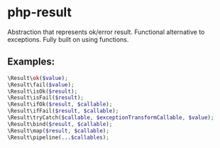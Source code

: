 # php-result
Abstraction that represents ok/error result. Functional alternative to exceptions.
Fully built on using functions.

## Examples:
```php
\Result\ok($value);
\Result\fail($value);
\Result\isOk($result);
\Result\isFail($result);
\Result\ifOk($result, $callable);
\Result\ifFail($result, $callable);
\Result\tryCatch($callable, $exceptionTransformCallable, $value);
\Result\bind($result, $callable);
\Result\map($result, $callable);
\Result\pipeline(...$callables);
```
